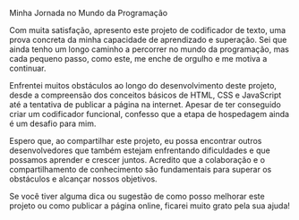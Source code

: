 Minha Jornada no Mundo da Programação

Com muita satisfação, apresento este projeto de codificador de texto, uma prova concreta da minha capacidade de aprendizado e superação. Sei que ainda tenho um longo caminho a percorrer no mundo da programação, mas cada pequeno passo, como este, me enche de orgulho e me motiva a continuar.

Enfrentei muitos obstáculos ao longo do desenvolvimento deste projeto, desde a compreensão dos conceitos básicos de HTML, CSS e JavaScript até a tentativa de publicar a página na internet. Apesar de ter conseguido criar um codificador funcional, confesso que a etapa de hospedagem ainda é um desafio para mim.

Espero que, ao compartilhar este projeto, eu possa encontrar outros desenvolvedores que também estejam enfrentando dificuldades e que possamos aprender e crescer juntos. Acredito que a colaboração e o compartilhamento de conhecimento são fundamentais para superar os obstáculos e alcançar nossos objetivos.

Se você tiver alguma dica ou sugestão de como posso melhorar este projeto ou como publicar a página online, ficarei muito grato pela sua ajuda!
